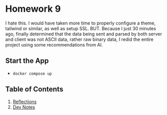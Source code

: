 # Homework 9

I hate this. I would have taken more time to properly configure a theme, tailwind or similar, as well as setup SSL. BUT. Because I just 30 minutes ago, finally determined that the data being sent and parsed by both server and client was not ASCII data, rather raw binary data, I redid the entire project using some recommendations from AI.

## Start the App

- `docker compose up`

## Table of Contents

1. [Reflections](./Reflections.md)
2. [Dev Notes](./Documentation.md)